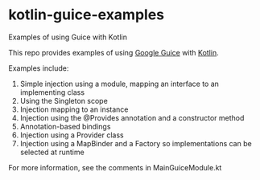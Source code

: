 # kotlin-guice-examples
Examples of using Guice with Kotlin

This repo provides examples of using [Google Guice](https://github.com/google/guice) 
with [Kotlin](https://kotlinlang.org).

Examples include:
1. Simple injection using a module, mapping an interface to an implementing class
2. Using the Singleton scope
3. Injection mapping to an instance
4. Injection using the @Provides annotation and a constructor method
5. Annotation-based bindings
6. Injection using a Provider class
7. Injection using a MapBinder and a Factory so implementations can be selected at runtime

For more information, see the comments in MainGuiceModule.kt